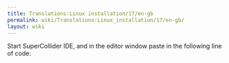 ```yaml
---
title: Translations:Linux installation/17/en-gb
permalink: wiki/Translations:Linux_installation/17/en-gb/
layout: wiki
---
```


Start SuperCollider IDE, and in the editor window paste in the following
line of code:
